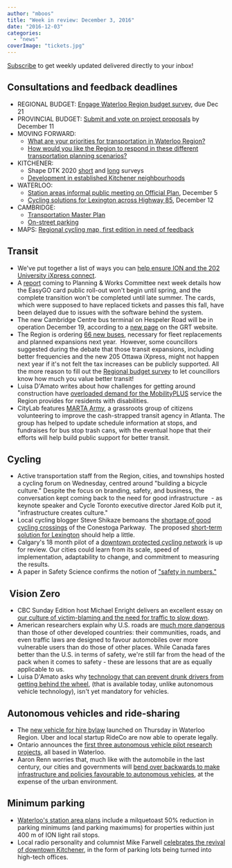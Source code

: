 ```yaml
---
author: "mboos"
title: "Week in review: December 3, 2016"
date: "2016-12-03"
categories: 
  - "news"
coverImage: "tickets.jpg"
---
```


[Subscribe](https://eepurl.com/4Mtkf) to get weekly updated delivered directly to your inbox!

## Consultations and feedback deadlines

- REGIONAL BUDGET: [Engage Waterloo Region budget survey](https://www.peakdemocracy.ca/portals/153/Issue_1760), due Dec 21
- PROVINCIAL BUDGET: [Submit and vote on project proposals](https://talks.ontario.ca/) by December 11
- MOVING FORWARD:
    - [What are your priorities for transportation in Waterloo Region?](https://www.peakdemocracy.ca/portals/153/Forum_449/Issue_1719)
    - [How would you like the Region to respond in these different transportation planning scenarios?](https://www.peakdemocracy.ca/portals/153/Issue_1747)
- KITCHENER:
    - Shape DTK 2020 [short](https://www.peakdemocracy.ca/1767) and [long](https://www.peakdemocracy.ca/1764) surveys
    - [Development in established Kitchener neighbourhoods](https://www.peakdemocracy.ca/portals/154/Issue_1759)
- WATERLOO:
    - [Station areas informal public meeting on Official Plan](https://www.waterloo.ca/en/News/index.aspx?newsId=ef639171-1dbd-4db4-88de-23690cec0ad8), December 5
    - [Cycling solutions for Lexington across Highway 85](https://www.waterloo.ca/en/living/columbia-street-east.asp), December 12
- CAMBRIDGE:
    - [Transportation Master Plan](https://www.peakdemocracy.ca/portals/155/Issue_1740)
    - [On-street parking](https://www.peakdemocracy.ca/portals/155/Issue_1745)
- MAPS: [Regional cycling map, first edition in need of feedback](https://www.peakdemocracy.ca/portals/153/Forum_449/Issue_1662)

<!--more-->

## Transit

- We've put together a list of ways you can [help ensure ION and the 202 University iXpress connect](/blog/2016/11/28/lets-make-the-connection/).
- A [report](https://www.regionofwaterloo.ca/en/regionalGovernment/resources/PW/PA2016-1206.pdf#page=35) coming to Planning & Works Committee next week details how the EasyGO card public roll-out won't begin until spring, and the complete transition won't be completed until late summer. The cards, which were supposed to have replaced tickets and passes this fall, have been delayed due to issues with the software behind the system.
- The new Cambridge Centre bus terminal on Hespeler Road will be in operation December 19, according to a [new page](https://www.grt.ca/en/aboutus/cambridge-centre-station.asp) on the GRT website.
- The Region is ordering [66 new buses](https://www.therecord.com/news-story/6996316-region-approves-purchase-of-66-buses/), necessary for fleet replacements and planned expansions next year.  However, some councillors suggested during the debate that those transit expansions, including better frequencies and the new 205 Ottawa iXpress, might not happen next year if it's not felt the tax increases can be publicly supported. All the more reason to fill out the [Regional budget survey](https://www.peakdemocracy.ca/portals/153/Issue_1760) to let councillors know how much you value better transit!
- Luisa D'Amato writes about how challenges for getting around construction have [overloaded demand for the MobilityPLUS](https://www.therecord.com/opinion-story/6998517-d-amato-if-you-re-in-a-wheelchair-is-it-just-too-difficult-now-to-ride-the-bus-/) service the Region provides for residents with disabilities.
- CityLab features [MARTA Army](https://www.citylab.com/commute/2016/11/why-is-this-citizens-brigade-taking-over-atlantas-bus-stops/509111/), a grassroots group of citizens volunteering to improve the cash-strapped transit agency in Atlanta. The group has helped to update schedule information at stops, and fundraises for bus stop trash cans, with the eventual hope that their efforts will help build public support for better transit.

## Cycling

- Active transportation staff from the Region, cities, and townships hosted a cycling forum on Wednesday, centred around "building a bicycle culture." Despite the focus on branding, safety, and business, the conversation kept coming back to the need for good infrastructure  - as keynote speaker and Cycle Toronto executive director Jared Kolb put it, "infrastructure creates culture."
- Local cycling blogger Steve Shikaze bemoans the [shortage of good cycling crossings](https://ridecyclespin.com/2016/11/26/cycling-advocacy-more-bike-lanes-needed/) of the Conestoga Parkway.  The proposed [short-term solution for Lexington](https://www.waterloo.ca/en/living/columbia-street-east.asp) should help a little.
- Calgary's 18 month pilot of a [downtown protected cycling network](https://calgaryherald.com/news/local-news/five-things-about-the-cycle-track-pilot-project-ahead-of-council-decision-on-its-fate) is up for review. Our cities could learn from its scale, speed of implementation, adaptability to change, and commitment to measuring the results.
- A paper in Safety Science confirms the notion of ["safety in numbers."](https://www.sciencedirect.com/science/article/pii/S0925753515001812)

##  Vision Zero

- CBC Sunday Edition host Michael Enright delivers an excellent essay on [our culture of victim-blaming and the need for traffic to slow down](https://www.cbc.ca/radio/thesundayedition/michael-enright-take-your-foot-off-the-gas-and-stop-texting-1.3866229).
- American researchers explain why U.S. roads are [much more dangerous](https://www.vox.com/the-big-idea/2016/11/30/13784520/roads-deaths-increase-safety-traffic-us) than those of other developed countries: their communities, roads, and even traffic laws are designed to favour automobiles over more vulnerable users than do those of other places. While Canada fares better than the U.S. in terms of safety, we're still far from the head of the pack when it comes to safety - these are lessons that are as equally applicable to us.
- Luisa D'Amato asks why [technology that can prevent drunk drivers from getting behind the wheel](https://www.therecord.com/news-story/6996314-d-amato-self-driving-cars-are-very-cool-but-haven-t-we-missed-a-step-/), (that is available today, unlike autonomous vehicle technology), isn't yet mandatory for vehicles.

## Autonomous vehicles and ride-sharing

- The [new vehicle for hire bylaw](https://www.therecord.com/news-story/6998151-new-vehicle-for-hire-bylaw-finally-launches/) launched on Thursday in Waterloo Region. Uber and local startup RideCo are now able to operate legally.
- Ontario announces the [first three autonomous vehicle pilot research projects](https://www.cbc.ca/news/business/automated-vehicles-1.3870605?cmp=rss), all based in Waterloo.
- Aaron Renn worries that, much like with the automobile in the last century, our cities and governments will [bend over backwards to make infrastructure and policies favourable to autonomous vehicles](https://www.urbanophile.com/2016/11/17/will-history-repeat-itself-with-driverless-cars/), at the expense of the urban environment.

## Minimum parking

- [Waterloo's station area plans](https://www.waterloo.ca/lightrailtransit/) include a milquetoast 50% reduction in parking minimums (and parking maximums) for properties within just 400 m of ION light rail stops.
- Local radio personality and columnist Mike Farwell [celebrates the revival of downtown Kitchener](https://www.kitchenerpost.ca/opinion-story/6995329-building-over-a-parking-lot-can-mean-a-little-paradise-in-the-core/), in the form of parking lots being turned into high-tech offices.
